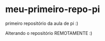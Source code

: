 # meu-primeiro-repo-pi
primeiro repositório da aula de pi :)

Alterando o repositório REMOTAMENTE :)
